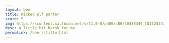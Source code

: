 ```yaml
---
layout: beer
title: Wicked elf porter
score: 5
img: https://scontent.xx.fbcdn.net/v/t1.0-0/p480x480/10488349_10152534301008745_8348994823778686167_n.jpg?oh=fd3793d58e8076548d85cf41c5d0ec14&oe=586A1FBE
desc: A little bit harsh for me
permalink: /beer/:title.html
---
```

